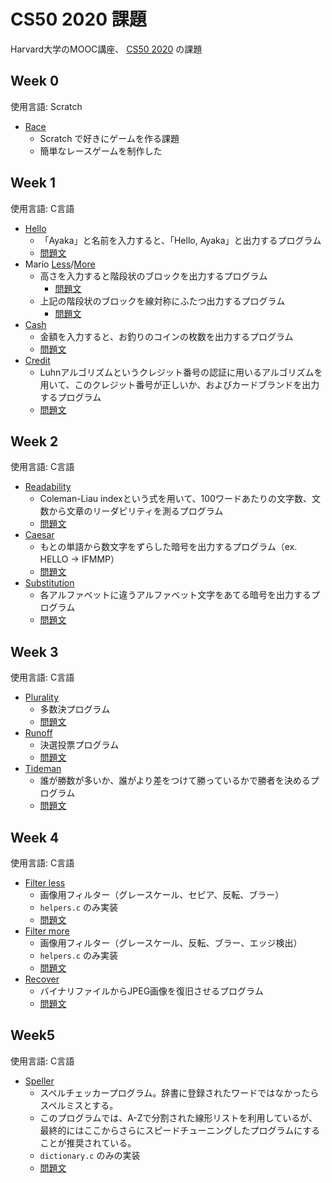 #  CS50 2020 課題

Harvard大学のMOOC講座、 [CS50 2020](https://cs50.harvard.edu/x/2020/) の課題

## Week 0
使用言語: Scratch
- [Race](pset0/Race.sb3)
  - Scratch で好きにゲームを作る課題
  - 簡単なレースゲームを制作した

## Week 1
使用言語: C言語
- [Hello](pset1/hello/hello.c)
  - 「Ayaka」と名前を入力すると、「Hello, Ayaka」と出力するプログラム
  - [問題文](https://cs50.harvard.edu/x/2020/psets/1/hello/)
- Mario [Less](pset1/mario/less/mario.c)/[More](pset1/mario/more/mario.c)
  - 高さを入力すると階段状のブロックを出力するプログラム
    - [問題文](https://cs50.harvard.edu/x/2020/psets/1/mario/less/)
  - 上記の階段状のブロックを線対称にふたつ出力するプログラム
    - [問題文](https://cs50.harvard.edu/x/2020/psets/1/mario/more/)
- [Cash](pset1/cash/cash.c)
  - 金額を入力すると、お釣りのコインの枚数を出力するプログラム
  - [問題文](https://cs50.harvard.edu/x/2020/psets/1/cash/)
- [Credit](pset1/credit/credit.c)
  - Luhnアルゴリズムというクレジット番号の認証に用いるアルゴリズムを用いて、このクレジット番号が正しいか、およびカードブランドを出力するプログラム
  - [問題文](https://cs50.harvard.edu/x/2020/psets/1/credit/)

## Week 2
使用言語: C言語
- [Readability](pset2/readability/readability.c)
  - Coleman-Liau indexという式を用いて、100ワードあたりの文字数、文数から文章のリーダビリティを測るプログラム
  - [問題文](https://cs50.harvard.edu/x/2020/psets/2/readability/)
- [Caesar](pset2/caesar/caesar.c)
  - もとの単語から数文字をずらした暗号を出力するプログラム（ex. HELLO → IFMMP）
  - [問題文](https://cs50.harvard.edu/x/2020/psets/2/caesar/)
- [Substitution](pset2/substitution/substitution.c)
  - 各アルファベットに違うアルファベット文字をあてる暗号を出力するプログラム
  - [問題文](https://cs50.harvard.edu/x/2020/psets/2/substitution/)

## Week 3
使用言語: C言語
- [Plurality](pset3/plurality/plurality.c)
  - 多数決プログラム
  - [問題文](https://cs50.harvard.edu/x/2020/psets/3/plurality/)
- [Runoff](pset3/runoff/runoff.c)
  - 決選投票プログラム
  - [問題文](https://cs50.harvard.edu/x/2020/psets/3/runoff/)
- [Tideman](pset3/tideman/tideman.c)
  - 誰が勝数が多いか、誰がより差をつけて勝っているかで勝者を決めるプログラム
  - [問題文](https://cs50.harvard.edu/x/2020/psets/3/tideman/)

## Week 4
使用言語: C言語
- [Filter less](pset4/filter/less/helpers.c)
  - 画像用フィルター（グレースケール、セピア、反転、ブラー）
  - `helpers.c` のみ実装 
  - [問題文](https://cs50.harvard.edu/x/2020/psets/4/filter/less/)
- [Filter more](pset4/filter/more/helpers.c)
  - 画像用フィルター（グレースケール、反転、ブラー、エッジ検出）
  - `helpers.c` のみ実装 
  - [問題文](https://cs50.harvard.edu/x/2020/psets/4/filter/more/)
- [Recover](pset4/recover/recover.c)
  - バイナリファイルからJPEG画像を復旧させるプログラム
  - [問題文](https://cs50.harvard.edu/x/2020/psets/4/recover/)

## Week5
使用言語: C言語
- [Speller](pset5/speller/dictionary.c)
  - スペルチェッカープログラム。辞書に登録されたワードではなかったらスペルミスとする。
  - このプログラムでは、A-Zで分割された線形リストを利用しているが、最終的にはここからさらにスピードチューニングしたプログラムにすることが推奨されている。
  - `dictionary.c` のみの実装
  - [問題文](https://cs50.harvard.edu/x/2020/psets/5/speller/)
